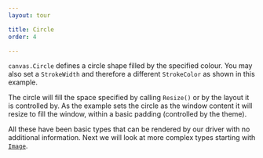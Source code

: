 ```yaml
---
layout: tour

title: Circle
order: 4

---
```


`canvas.Circle` defines a circle shape filled by the specified
colour. You may also set a `StrokeWidth` and therefore a different
`StrokeColor` as shown in this example.

The circle will fill the space specified by calling `Resize()` or
by the layout it is controlled by. As the example sets the circle
as the window content it will resize to fill the window, within a
basic padding (controlled by the theme).

All these have been basic types that can be rendered by our driver
with no additional information. Next we will look at more complex types
starting with [`Image`](image).
